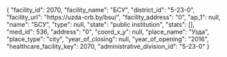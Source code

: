 {
    "facility_id": 2070,
    "facility_name": "БСУ",
    "district_id": "5-23-0",
    "facility_url": "https:\/\/uzda-crb.by\/bsu\/",
    "facility_address": "0",
    "ap_1": null,
    "name": "БСУ",
    "type": null,
    "state": "public institution",
    "stats": [],
    "med_id": 536,
    "address": "0",
    "coord_x_y": null,
    "place_name": "Узда",
    "place_type": "city",
    "year_of_closing": null,
    "year_of_opening": "2016",
    "healthcare_facility_key": 2070,
    "administrative_division_id": "5-23-0"
}